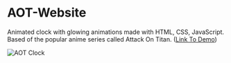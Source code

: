 # AOT-Website
Animated clock with glowing animations made with HTML, CSS, JavaScript. Based of the popular anime series called Attack On Titan. ([Link To Demo](https://kooroshoo.github.io/AOT-Website/))

![AOT Clock](https://user-images.githubusercontent.com/26629624/200171837-571922ec-c60f-4af7-9fc4-46ab00db92d2.gif)

